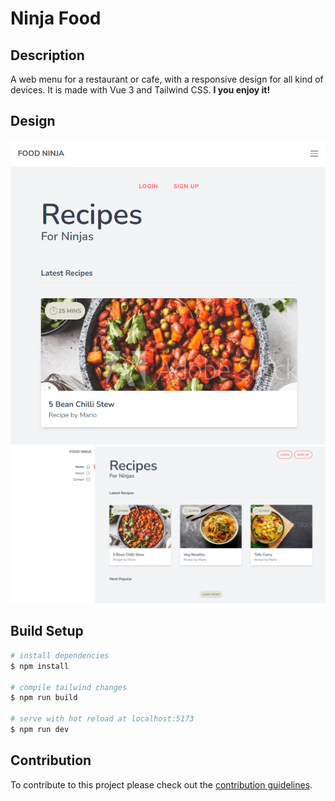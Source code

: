 # Ninja Food
## Description

A web menu for a restaurant or cafe, with a responsive design for all kind of devices. It is made with Vue 3 and Tailwind CSS. **I you enjoy it!**

## Design

![mobile-view](public/mobile-view.jpg)
![desktop-view](public/desktop-view.jpg)

## Build Setup

```bash
# install dependencies
$ npm install

# compile tailwind changes
$ npm run build

# serve with hot reload at localhost:5173
$ npm run dev
```

## Contribution

To contribute to this project please check out the [contribution guidelines](https://github.com/YurisCodingClub/accessibility-mentor/blob/main/CONTRIBUTING.md).